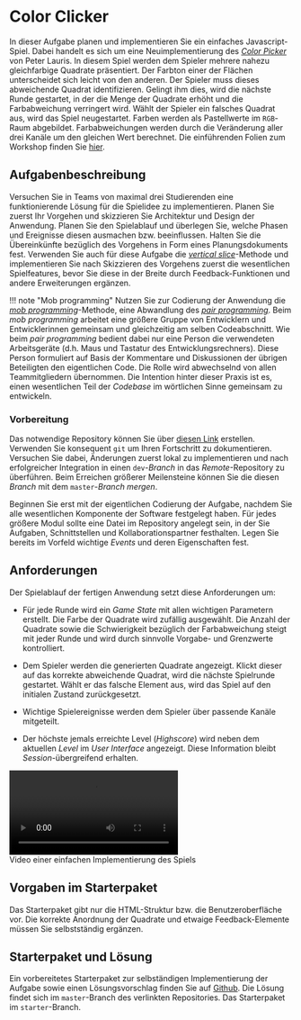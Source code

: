 <a class="github-button button" href="https://github.com/Multimedia-Engineering-Regensburg-Demos/MME-Color-Clicker"></a>
# Color Clicker

In dieser Aufgabe planen und implementieren Sie ein einfaches Javascript-Spiel. Dabei handelt es sich um eine Neuimplementierung des [*Color Picker*](https://gamejolt.com/games/color-picker/35110) von Peter Lauris. In diesem Spiel werden dem Spieler mehrere nahezu gleichfarbige Quadrate präsentiert. Der Farbton einer der Flächen unterscheidet sich leicht von den anderen. Der Spieler muss dieses abweichende Quadrat identifizieren. Gelingt ihm dies, wird die nächste Runde gestartet, in der die Menge der Quadrate erhöht und die Farbabweichung verringert wird. Wählt der Spieler ein falsches Quadrat aus, wird das Spiel neugestartet. Farben werden als Pastellwerte im `RGB`-Raum abgebildet. Farbabweichungen werden durch die Veränderung aller drei Kanäle um den gleichen Wert berechnet. Die einführenden Folien zum Workshop finden Sie [hier](../files/MME-Workshop-II-Intro.pdf).

## Aufgabenbeschreibung

Versuchen Sie in Teams von maximal drei Studierenden eine funktionierende Lösung für die Spielidee zu implementieren. Planen Sie zuerst Ihr Vorgehen und skizzieren Sie Architektur und Design der Anwendung. Planen Sie den Spielablauf und überlegen Sie, welche Phasen und Ereignisse diesen ausmachen bzw. beeinflussen. Halten Sie die Übereinkünfte bezüglich des Vorgehens in Form eines Planungsdokuments fest. Verwenden Sie auch für diese Aufgabe die [*vertical slice*](https://en.wikipedia.org/wiki/Vertical_slice)-Methode und implementieren Sie nach Skizzieren des Vorgehens zuerst die wesentlichen Spielfeatures, bevor Sie diese in der Breite durch Feedback-Funktionen und andere Erweiterungen ergänzen.

!!! note "Mob programming"
	Nutzen Sie zur Codierung der Anwendung die [*mob programming*](https://en.wikipedia.org/wiki/Mob_programming)-Methode, eine Abwandlung des [*pair programming*](../MME/pair-programming.md). Beim *mob programming* arbeitet eine größere Gruppe von Entwicklern und Entwicklerinnen gemeinsam und gleichzeitig am selben Codeabschnitt. Wie beim *pair programming* bedient dabei nur eine Person die verwendeten Arbeitsgeräte (d.h. Maus und Tastatur des Entwicklungsrechners). Diese Person formuliert auf Basis der Kommentare und Diskussionen der übrigen Beteiligten den eigentlichen Code. Die Rolle wird abwechselnd von allen Teammitgliedern übernommen. Die Intention hinter dieser Praxis ist es, einen wesentlichen Teil der *Codebase* im wörtlichen Sinne gemeinsam zu entwickeln.

### Vorbereitung

Das notwendige Repository können Sie über [diesen Link](https://classroom.github.com/g/AVItOiRr) erstellen. Verwenden Sie konsequent `git` um Ihren Fortschritt zu dokumentieren. Versuchen Sie dabei, Änderungen zuerst lokal zu implementieren und nach erfolgreicher Integration in einen `dev`-*Branch* in das *Remote*-Repository zu überführen. Beim Erreichen größerer Meilensteine können Sie die diesen *Branch* mit dem `master`-*Branch* *mergen*.

Beginnen Sie erst mit der eigentlichen Codierung der Aufgabe, nachdem Sie alle wesentlichen Komponente der Software festgelegt haben. Für jedes größere Modul sollte eine Datei im Repository angelegt sein, in der Sie Aufgaben, Schnittstellen und Kollaborationspartner festhalten. Legen Sie bereits im Vorfeld wichtige *Events* und deren Eigenschaften fest.

## Anforderungen

Der Spielablauf der fertigen Anwendung setzt diese Anforderungen um:

- Für jede Runde wird ein *Game State* mit allen wichtigen Parametern erstellt. Die Farbe der Quadrate wird zufällig ausgewählt. Die Anzahl der Quadrate sowie die Schwierigkeit bezüglich der Farbabweichung steigt mit jeder Runde und wird durch sinnvolle Vorgabe- und Grenzwerte kontrolliert.

- Dem Spieler werden die generierten Quadrate angezeigt. Klickt dieser auf das korrekte abweichende Quadrat, wird die nächste Spielrunde gestartet. Wählt er das falsche Element aus, wird das Spiel auf den initialen Zustand zurückgesetzt.

- Wichtige Spielereignisse werden dem Spieler über passende Kanäle mitgeteilt.

- Der höchste jemals erreichte Level (*Highscore*) wird neben dem aktuellen *Level* im *User Interface* angezeigt. Diese Information bleibt *Session*-übergreifend erhalten.


<video controls>
  <source src="../videos/color-clicker-demo.mp4" type="video/mp4">
  	Ihr Browser unterstützt die Wiedergabe dieses Videos leider nicht.
</video> 

<div class="img-label">Video einer einfachen Implementierung des Spiels</div>


## Vorgaben im Starterpaket

Das Starterpaket gibt nur die HTML-Struktur bzw. die Benutzeroberfläche vor. Die korrekte Anordnung der Quadrate und etwaige Feedback-Elemente müssen Sie selbstständig ergänzen.

## Starterpaket und Lösung

Ein vorbereitetes Starterpaket zur selbständigen Implementierung der Aufgabe sowie einen Lösungsvorschlag finden Sie auf [Github](https://github.com/Multimedia-Engineering-Regensburg-Demos/MME-Color-Clicker). Die Lösung findet sich im `master`-Branch des verlinkten Repositories. Das Starterpaket im `starter`-Branch.